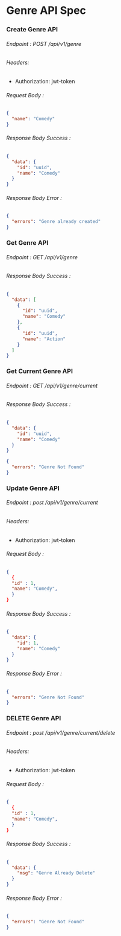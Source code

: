 # Genre API Spec

### Create Genre API

###### Endpoint : POST /api/v1/genre

###### Headers:

- Authorization: jwt-token

###### Request Body :

```json
{
  "name": "Comedy"
}
```

###### Response Body Success :

```json
{
  "data": {
    "id": "uuid",
    "name": "Comedy"
  }
}
```

###### Response Body Error :

```json
{
  "errors": "Genre already created"
}
```

### Get Genre API

###### Endpoint : GET /api/v1/genre

###### Response Body Success :

```json
{
  "data": [
    {
      "id": "uuid",
      "name": "Comedy"
    },
    {
      "id": "uuid",
      "name": "Action"
    }
  ]
}
```

### Get Current Genre API

###### Endpoint : GET /api/v1/genre/current

###### Response Body Success :

```json
{
  "data": {
    "id": "uuid",
    "name": "Comedy"
  }
}
```

```json
{
  "errors": "Genre Not Found"
}
```

### Update Genre API

###### Endpoint : post /api/v1/genre/current

###### Headers:

- Authorization: jwt-token

###### Request Body :

```json
{
  {
  "id" : 1,
  "name": "Comedy",
  }
}
```

###### Response Body Success :

```json
{
  "data": {
    "id": 1,
    "name": "Comedy"
  }
}
```

###### Response Body Error :

```json
{
  "errors": "Genre Not Found"
}
```

### DELETE Genre API

###### Endpoint : post /api/v1/genre/current/delete

###### Headers:

- Authorization: jwt-token

###### Request Body :

```json
{
  {
  "id" : 1,
  "name": "Comedy",
  }
}
```

###### Response Body Success :

```json
{
  "data": {
    "msg": "Genre Already Delete"
  }
}
```

###### Response Body Error :

```json
{
  "errors": "Genre Not Found"
}
```
